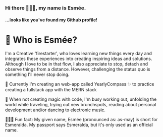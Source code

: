 ### Hi there 🙋🏼‍♀️, my name is Esmée. 
#### ...looks like you've found my Github profile!

# 💬 Who is Esmée? 
I'm a Creative 'firestarter', who loves learning new things every day and integrates these experiences into creating inspiring ideas and solutions. Although I love to be in that flow, I also appreciate to stop, detach and observe things from a distance. However, challenging the status quo is something I'll never stop doing.


🌱 Currently I'm creating an web-app called YearlyCompass ✨ to practice creating a fullstack app with the MERN stack

🐝 When not creating magic with code, I'm busy working out, unfolding the world while traveling, trying out new brunchspots, reading about personal development and/or dancing to electronic music.

💁🏼‍♀️ Fun fact: My given name, Esmée (pronounced as: as-may) is short for Esmeralda. My passport says Esmeralda, but it's only used as an official name. 
